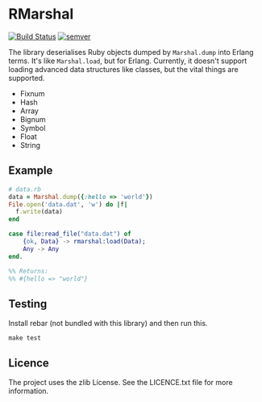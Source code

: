 RMarshal
========

[![Build Status](https://travis-ci.org/kyrylo/rmarshal.svg?branch=master)](https://travis-ci.org/kyrylo/rmarshal)
[![semver]](http://semver.org)

The library deserialises Ruby objects dumped by `Marshal.dump` into Erlang
terms. It's like `Marshal.load`, but for Erlang. Currently, it doesn't support
loading advanced data structures like classes, but the vital things are
supported.

* Fixnum
* Hash
* Array
* Bignum
* Symbol
* Float
* String

Example
---

```ruby
# data.rb
data = Marshal.dump({:hello => 'world'})
File.open('data.dat', 'w') do |f|
  f.write(data)
end
```

```erlang
case file:read_file("data.dat") of
    {ok, Data} -> rmarshal:load(Data);
    Any -> Any
end.

%% Returns:
%% #{hello => "world"}
```

Testing
---

Install rebar (not bundled with this library) and then run this.

```shell
make test
```

Licence
---

The project uses the zlib License. See the LICENCE.txt file for more
information.

[semver]: https://img.shields.io/:semver-0.0.4-brightgreen.svg?style=flat
